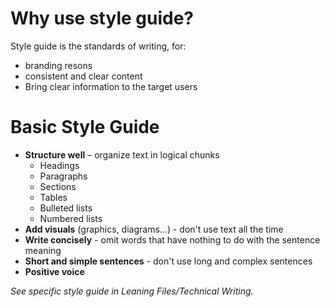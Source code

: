 # Why use style guide?
Style guide is the standards of writing, for:
- branding resons
- consistent and clear content
- Bring clear information to the target users

# Basic Style Guide
- **Structure well** – organize text in logical chunks
	- Headings
	- Paragraphs
	- Sections
	- Tables
	- Bulleted lists
	- Numbered lists
- **Add visuals** (graphics, diagrams...) - don't use text all the time
- **Write concisely** - omit words that have nothing to do with the sentence meaning
- **Short and simple sentences** - don't use long and complex sentences
- **Positive voice**

*See specific style guide in Leaning Files/Technical Writing.*
